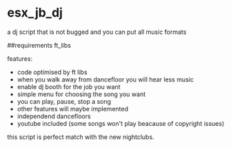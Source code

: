 # esx_jb_dj
a dj script that is not bugged and you can put all music formats


##requirements
ft_libs


features:

- code optimised by ft libs
- when you walk away from dancefloor you will hear less music
- enable dj booth for the job you want
- simple menu for choosing the song you want
- you can play, pause, stop a song
- other features will maybe implemented
- independend dancefloors
- youtube included (some songs won't play beacause of copyright issues)


this script is perfect match with the new nightclubs. 
